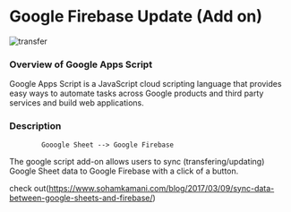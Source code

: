 # Google Firebase Update (Add on) 

![transfer](https://cloud.githubusercontent.com/assets/19171147/24688918/498b0f88-1991-11e7-8e3a-e857c89a9463.png)

### Overview of Google Apps Script
 
Google Apps Script is a JavaScript cloud scripting language that provides easy ways to automate tasks across Google products and third party services and build web applications.

### Description

            Gooogle Sheet --> Google Firebase

The google script add-on allows users to sync (transfering/updating) Google Sheet data to Google Firebase with a click of a button. 





check out(https://www.sohamkamani.com/blog/2017/03/09/sync-data-between-google-sheets-and-firebase/)

